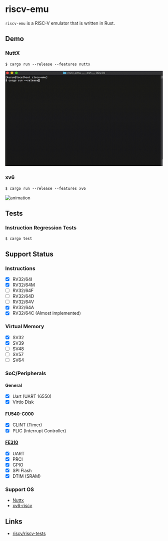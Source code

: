 # riscv-emu

`riscv-emu` is a RISC-V emulator that is written in Rust.

## Demo

### NuttX

```
$ cargo run --release --features nuttx
```

![animation](./demo/nuttx-riscv.gif)

### xv6

```
$ cargo run --release --features xv6
```

![animation](./demo/xv6-riscv.gif)


## Tests

### Instruction Regression Tests

```
$ cargo test
```


## Support Status

### Instructions

- [x] RV32/64I
- [x] RV32/64M
- [ ] RV32/64F
- [ ] RV32/64D
- [ ] RV32/64V
- [x] RV32/64A
- [x] RV32/64C (Almost implemented)

### Virtual Memory

- [x] SV32
- [x] SV39
- [ ] SV48
- [ ] SV57
- [ ] SV64

### SoC/Peripherals

#### General
- [x] Uart (UART 16550)
- [x] Virtio Disk

#### [FU540-C000](https://static.dev.sifive.com/FU540-C000-v1.0.pdf)
- [x] CLINT (Timer)
- [x] PLIC (Interrupt Controller)

#### [FE310](https://static.dev.sifive.com/FE310-G000.pdf)
- [x] UART
- [x] PRCI
- [x] GPIO
- [x] SPI Flash
- [x] DTIM (SRAM)

### Support OS

 - [Nuttx](https://bitbucket.org/nuttx/nuttx/src/master/)
 - [xv6-riscv](https://github.com/mit-pdos/xv6-riscv)


## Links

- [riscv/riscv-tests](https://github.com/riscv/riscv-tests)
